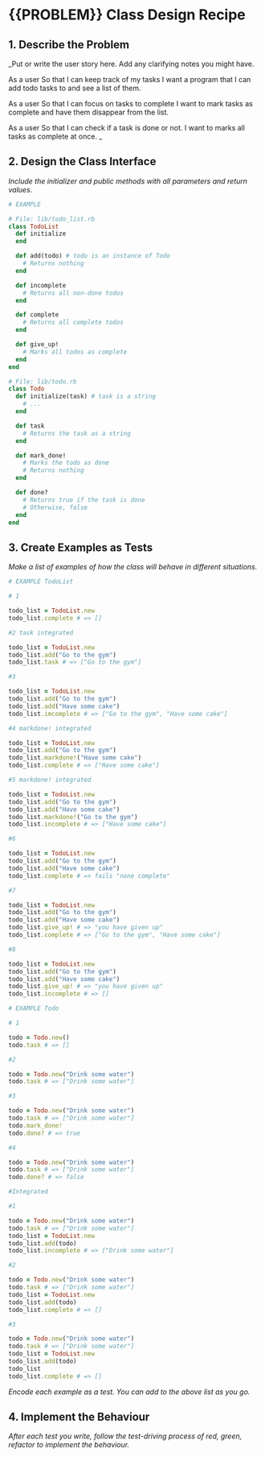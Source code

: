 # {{PROBLEM}} Class Design Recipe

## 1. Describe the Problem

_Put or write the user story here. Add any clarifying notes you might have.

As a user
So that I can keep track of my tasks
I want a program that I can add todo tasks to and see a list of them.

As a user
So that I can focus on tasks to complete
I want to mark tasks as complete and have them disappear from the list.

As a user
So that I can check if a task is done or not.
I want to marks all tasks as complete at once.
_

## 2. Design the Class Interface

_Include the initializer and public methods with all parameters and return values._

```ruby
# EXAMPLE

# File: lib/todo_list.rb
class TodoList
  def initialize
  end

  def add(todo) # todo is an instance of Todo
    # Returns nothing
  end

  def incomplete
    # Returns all non-done todos
  end

  def complete
    # Returns all complete todos
  end

  def give_up!
    # Marks all todos as complete
  end
end

# File: lib/todo.rb
class Todo
  def initialize(task) # task is a string
    # ...
  end

  def task
    # Returns the task as a string
  end

  def mark_done!
    # Marks the todo as done
    # Returns nothing
  end

  def done?
    # Returns true if the task is done
    # Otherwise, false
  end
end


```

## 3. Create Examples as Tests

_Make a list of examples of how the class will behave in different situations._

```ruby
# EXAMPLE TodoList

# 1

todo_list = TodoList.new
todo_list.complete # => []

#2 task integrated

todo_list = TodoList.new
todo_list.add("Go to the gym")
todo_list.task # => ["Go to the gym"]

#3

todo_list = TodoList.new
todo_list.add("Go to the gym")
todo_list.add("Have some cake")
todo_list.imcomplete # => ["Go to the gym", "Have some cake"]

#4 markdone! integrated

todo_list = TodoList.new
todo_list.add("Go to the gym")
todo_list.markdone!("Have some cake")
todo_list.complete # => ["Have some cake"]

#5 markdone! integrated

todo_list = TodoList.new
todo_list.add("Go to the gym")
todo_list.add("Have some cake")
todo_list.markdone!("Go to the gym")
todo_list.incomplete # => ["Have some cake"]

#6

todo_list = TodoList.new
todo_list.add("Go to the gym")
todo_list.add("Have some cake")
todo_list.complete # => fails "none complete"

#7

todo_list = TodoList.new
todo_list.add("Go to the gym")
todo_list.add("Have some cake")
todo_list.give_up! # => "you have given up"
todo_list.complete # => ["Go to the gym", "Have some cake"]

#8

todo_list = TodoList.new
todo_list.add("Go to the gym")
todo_list.add("Have some cake")
todo_list.give_up! # => "you have given up"
todo_list.incomplete # => []

# EXAMPLE Todo

# 1

todo = Todo.new()
todo.task # => []

#2

todo = Todo.new("Drink some water")
todo.task # => ["Drink some water"]

#3

todo = Todo.new("Drink some water")
todo.task # => ["Drink some water"]
todo.mark_done!
todo.done? # => true

#4

todo = Todo.new("Drink some water")
todo.task # => ["Drink some water"]
todo.done? # => false

#Integrated

#1

todo = Todo.new("Drink some water")
todo.task # => ["Drink some water"]
todo_list = TodoList.new
todo_list.add(todo)
todo_list.incomplete # => ["Drink some water"]

#2

todo = Todo.new("Drink some water")
todo.task # => ["Drink some water"]
todo_list = TodoList.new
todo_list.add(todo)
todo_list.complete # => []

#3

todo = Todo.new("Drink some water")
todo.task # => ["Drink some water"]
todo_list = TodoList.new
todo_list.add(todo)
todo_list
todo_list.complete # => []

```

_Encode each example as a test. You can add to the above list as you go._

## 4. Implement the Behaviour

_After each test you write, follow the test-driving process of red, green, refactor to implement the behaviour._
